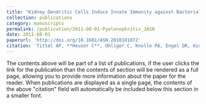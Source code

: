 ```yaml
---
title: "Kidney Dendritic Cells Induce Innate Immunity against Bacterial Pyelonephritis"
collection: publications
category: manuscripts
permalink: /publication/2011-08-01-Pyelonephritis_JASN
date: 2011-08-01
paperurl: 'http://doi.org/10.1681/ASN.2010101072'
citation: 'Tittel AP, **Heuser C**, Ohliger C, Knolle PA, Engel DR, Kurts C. 2011. Kidney dendritic cells rapidly induce innate immunity against bacterial pyelonephritis. J Am Soc Nephrol. Aug 1, 2011 22: 1435-1441'
---
```

The contents above will be part of a list of publications, if the user clicks the link for the publication than the contents of section will be rendered as a full page, allowing you to provide more information about the paper for the reader. When publications are displayed as a single page, the contents of the above "citation" field will automatically be included below this section in a smaller font.
